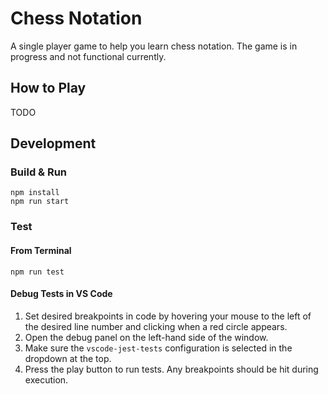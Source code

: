 # Chess Notation

A single player game to help you learn chess notation. The game is in progress and not functional currently.

## How to Play

TODO

## Development

### Build & Run

```
npm install
npm run start
```

### Test

#### From Terminal

```
npm run test
```

#### Debug Tests in VS Code

1. Set desired breakpoints in code by hovering your mouse to the left of the desired line number and clicking when a red circle appears.
2. Open the debug panel on the left-hand side of the window.
3. Make sure the `vscode-jest-tests` configuration is selected in the dropdown at the top.
4. Press the play button to run tests. Any breakpoints should be hit during execution.
